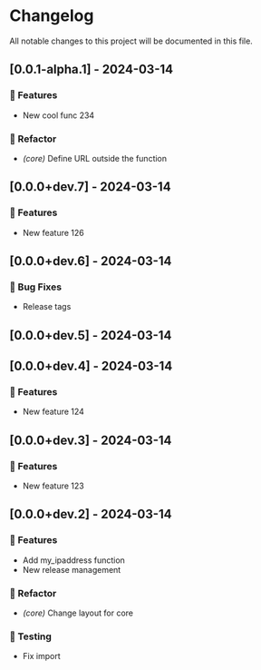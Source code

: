 # Changelog

All notable changes to this project will be documented in this file.

## [0.0.1-alpha.1] - 2024-03-14

### 🚀 Features

- New cool func 234

### 🚜 Refactor

- *(core)* Define URL outside the function

## [0.0.0+dev.7] - 2024-03-14

### 🚀 Features

- New feature 126

## [0.0.0+dev.6] - 2024-03-14

### 🐛 Bug Fixes

- Release tags

## [0.0.0+dev.5] - 2024-03-14

## [0.0.0+dev.4] - 2024-03-14

### 🚀 Features

- New feature 124

## [0.0.0+dev.3] - 2024-03-14

### 🚀 Features

- New feature 123

## [0.0.0+dev.2] - 2024-03-14

### 🚀 Features

- Add my_ipaddress function
- New release management

### 🚜 Refactor

- *(core)* Change layout for core

### 🧪 Testing

- Fix import

<!-- generated by git-cliff -->
